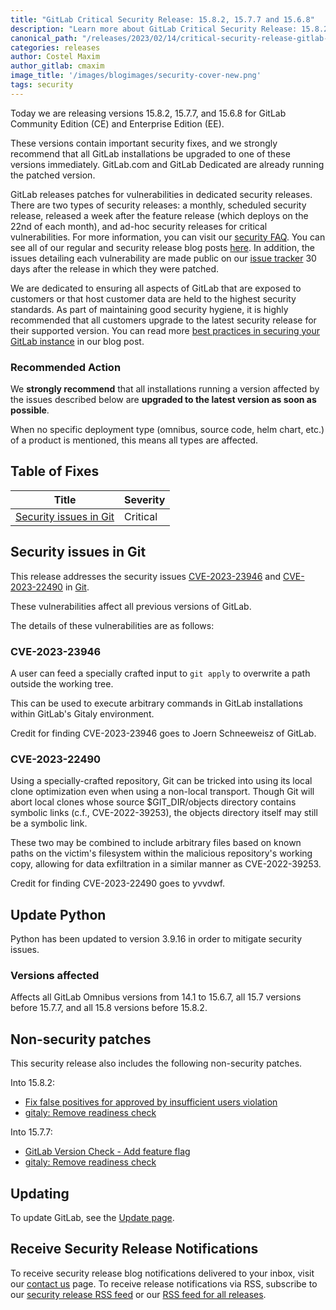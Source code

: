 ```yaml
---
title: "GitLab Critical Security Release: 15.8.2, 15.7.7 and 15.6.8"
description: "Learn more about GitLab Critical Security Release: 15.8.2, 15.7.7 and 15.6.8 for GitLab Community Edition (CE) and Enterprise Edition (EE)."
canonical_path: "/releases/2023/02/14/critical-security-release-gitlab-15-8-2-released/"
categories: releases
author: Costel Maxim
author_gitlab: cmaxim
image_title: '/images/blogimages/security-cover-new.png'
tags: security
---
```


Today we are releasing versions 15.8.2, 15.7.7, and 15.6.8 for GitLab Community Edition (CE) and Enterprise Edition (EE).

These versions contain important security fixes, and we strongly recommend that all GitLab installations be upgraded to one of these versions immediately. GitLab.com and GitLab Dedicated are already running the patched version.

GitLab releases patches for vulnerabilities in dedicated security releases. There are two types of security releases: a monthly, scheduled security release, released a week after the feature release (which deploys on the 22nd of each month), and ad-hoc security releases for critical vulnerabilities. For more information, you can visit our [security FAQ](https://about.gitlab.com/security/faq/). You can see all of our regular and security release blog posts [here](/releases/categories/releases/). In addition, the issues detailing each vulnerability are made public on our [issue tracker](https://gitlab.com/gitlab-org/gitlab/issues?label_name%5B%5D=security&scope=all&state=opened) 30 days after the release in which they were patched.

We are dedicated to ensuring all aspects of GitLab that are exposed to customers or that host customer data are held to the highest security standards. As part of maintaining good security hygiene, it is highly recommended that all customers upgrade to the latest security release for their supported version. You can read more [best practices in securing your GitLab instance](/blog/2020/05/20/gitlab-instance-security-best-practices/) in our blog post.

### Recommended Action

We **strongly recommend** that all installations running a version affected by the issues described below are **upgraded to the latest version as soon as possible**.

When no specific deployment type (omnibus, source code, helm chart, etc.) of a product is mentioned, this means all types are affected.

## Table of Fixes

|Title|Severity|
|---|---|
|[Security issues in Git](#security-issues-in-git)|Critical|

## Security issues in Git

This release addresses the security issues [CVE-2023-23946](https://nvd.nist.gov/vuln/detail/CVE-2023-23946) and [CVE-2023-22490](https://nvd.nist.gov/vuln/detail/CVE-2023-22490) in [Git](https://git-scm.com/).

These vulnerabilities affect all previous versions of GitLab.

The details of these vulnerabilities are as follows:

### CVE-2023-23946

A user can feed a specially crafted input to `git apply` to overwrite a path outside the working tree.

This can be used to execute arbitrary commands in GitLab installations within GitLab's Gitaly environment.

Credit for finding CVE-2023-23946 goes to Joern Schneeweisz of GitLab.

### CVE-2023-22490

Using a specially-crafted repository, Git can be tricked into using its local clone optimization even when using a non-local transport. Though Git will abort local clones whose source $GIT_DIR/objects directory contains symbolic links (c.f., CVE-2022-39253), the objects  directory itself may still be a symbolic link.

These two may be combined to include arbitrary files based on known paths on the victim's filesystem within the malicious repository's working copy, allowing for data exfiltration in a similar manner as CVE-2022-39253.

Credit for finding CVE-2023-22490 goes to yvvdwf.

## Update Python

Python has been updated to version 3.9.16 in order to mitigate security issues.

### Versions affected

Affects all GitLab Omnibus versions from 14.1 to 15.6.7, all 15.7 versions before 15.7.7, and all 15.8 versions before 15.8.2.

## Non-security patches

This security release also includes the following non-security patches.

Into 15.8.2:

* [Fix false positives for approved by insufficient users violation](https://gitlab.com/gitlab-org/gitlab/-/merge_requests/110651)
* [gitaly: Remove readiness check](https://gitlab.com/gitlab-org/gitlab/-/merge_requests/111527)

Into 15.7.7:

* [GitLab Version Check - Add feature flag](https://gitlab.com/gitlab-org/gitlab/-/merge_requests/111585)
* [gitaly: Remove readiness check](https://gitlab.com/gitlab-org/gitlab/-/merge_requests/111527)

## Updating

To update GitLab, see the [Update page](/update).

## Receive Security Release Notifications

To receive security release blog notifications delivered to your inbox, visit our [contact us](https://about.gitlab.com/company/contact/) page.
To receive release notifications via RSS, subscribe to our [security release RSS feed](https://about.gitlab.com/security-releases.xml) or our [RSS feed for all releases](https://about.gitlab.com/all-releases.xml).
